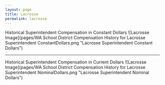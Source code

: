 ```yaml
---
layout: page
title: Lacrosse
permalink: lacrosse
---
```



Historical Superintendent Compensation in Constant Dollars
![Lacrosse Image](pages/WA School District Compensation History for Lacrosse Superintendent ConstantDollars.png "Lacrosse Superintendent Constant Dollars")

___

Historical Superintendent Compensation in Current Dollars
![Lacrosse Image](pages/WA School District Compensation History for Lacrosse Superintendent NominalDollars.png "Lacrosse Superintendent Nominal Dollars")